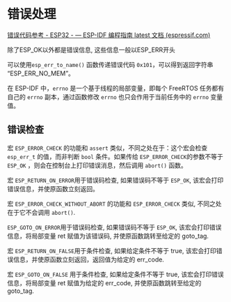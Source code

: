 # 错误处理

[错误代码参考 - ESP32 - — ESP-IDF 编程指南 latest 文档 (espressif.com)](https://docs.espressif.com/projects/esp-idf/zh_CN/latest/esp32/api-reference/error-codes.html)

除了ESP_OK以外都是错误信息, 这些信息一般以ESP_ERR开头

可以使用`esp_err_to_name()` 函数传递错误代码 `0x101`，可以得到返回字符串 “ESP_ERR_NO_MEM”。

在 ESP-IDF 中，`errno` 是一个基于线程的局部变量，即每个 FreeRTOS 任务都有自己的 `errno` 副本，通过函数修改 `errno` 也只会作用于当前任务中的 `errno` 变量值。

## 错误检查

宏 `ESP_ERROR_CHECK` 的功能和 `assert` 类似，不同之处在于：这个宏会检查 `esp_err_t` 的值，而非判断 `bool` 条件。如果传给 `ESP_ERROR_CHECK`的参数不等于 `ESP_OK` ，则会在控制台上打印错误消息，然后调用 `abort()` 函数。

宏 `ESP_RETURN_ON_ERROR`用于错误码检查, 如果错误码不等于 `ESP_OK`, 该宏会打印错误信息，并使原函数立刻返回。

宏 `ESP_ERROR_CHECK_WITHOUT_ABORT` 的功能和 `ESP_ERROR_CHECK` 类似, 不同之处在于它不会调用 `abort()`.

`ESP_GOTO_ON_ERROR`用于错误码检查, 如果错误码不等于 `ESP_OK`, 该宏会打印错误信息，将局部变量 ret 赋值为该错误码, 并使原函数跳转至给定的 goto_tag.

宏 `ESP_RETURN_ON_FALSE`用于条件检查, 如果给定条件不等于 true, 该宏会打印错误信息，并使原函数立刻返回，返回值为给定的 err_code.

宏 `ESP_GOTO_ON_FALSE` 用于条件检查, 如果给定条件不等于 true, 该宏会打印错误信息，将局部变量 ret 赋值为给定的 err_code, 并使原函数跳转至给定的 goto_tag.